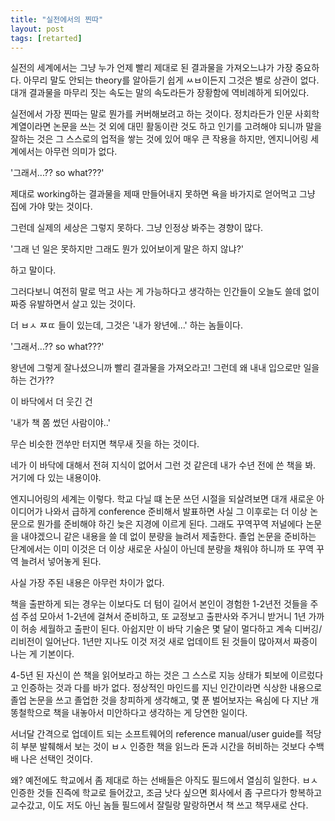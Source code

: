 ```yaml
---
title: "실전에서의 찐따"
layout: post
tags: [retarted]
---
```


실전의 세계에서는 그냥 누가 언제 빨리 제대로 된 결과물을 가져오느냐가 가장 중요하다. 아무리 말도 안되는 theory를 알아듣기 쉽게 ㅆㅂ이든지 그것은 별로 상관이 없다. 대개 결과물을 마무리 짓는 속도는 말의 속도라든가 장황함에 역비례하게 되어있다. 

실전에서 가장 찐따는 말로 뭔가를 커버해보려고 하는 것이다. 정치라든가 인문 사회학 계열이라면 논문을 쓰는 것 외에 대민 활동이란 것도 하고 인기를 고려해야 되니까 말을 잘하는 것은 그 스스로의 업적을 쌓는 것에 있어 매우 큰 작용을 하지만, 엔지니어링 세계에서는 아무런 의미가 없다. 

'그래서...?? so what???'

제대로 working하는 결과물을 제때 만들어내지 못하면 욕을 바가지로 얻어먹고 그냥 집에 가야 맞는 것이다. 

그런데 실제의 세상은 그렇지 못하다. 그냥 인정상 봐주는 경향이 많다. 

'그래 넌 일은 못하지만 그래도 뭔가 있어보이게 말은 하지 않냐?'

하고 말이다. 

그러다보니 여전히 말로 먹고 사는 게 가능하다고 생각하는 인간들이 오늘도 쓸데 없이 짜증 유발하면서 살고 있는 것이다. 

더 ㅂㅅ ㅉㄸ 들이 있는데, 그것은 '내가 왕년에...' 하는 놈들이다. 

'그래서...?? so what???'

왕년에 그렇게 잘나셨으니까 빨리 결과물을 가져오라고! 그런데 왜 내내 입으로만 일을 하는 건가??

이 바닥에서 더 웃긴 건 

'내가 책 쫌 썼던 사람이야..'

무슨 비슷한 껀쑤만 터지면 책무새 짓을 하는 것이다. 

네가 이 바닥에 대해서 전혀 지식이 없어서 그런 것 같은데 내가 수년 전에 쓴 책을 봐. 거기에 다 있는 내용이야.

엔지니어링의 세계는 이렇다. 학교 다닐 떄 논문 쓰던 시절을 되살려보면 대개 새로운 아이디어가 나와서 급하게 conference 준비해서 발표하면 사실 그 이후로는 더 이상 논문으로 뭔가를 준비해야 하긴 늦은 지경에 이르게 된다. 그래도 꾸역꾸역 저널에다 논문을 내야겠으니 같은 내용을 쓸 데 없이 분량을 늘려서 제출한다. 졸업 논문을 준비하는 단계에서는 이미 이것은 더 이상 새로운 사실이 아닌데 분량을 채워야 하니까 또 꾸역 꾸역 늘려서 넣어놓게 된다.

사실 가장 주된 내용은 아무런 차이가 없다.

책을 출판하게 되는 경우는 이보다도 더 텀이 길어서 본인이 경험한 1-2년전 것들을 주섬 주섬 모아서 1-2년에 걸쳐서 준비하고, 또 교정보고 출판사와 주거니 받거니 1년 가까이 허송 세월하고 출판이 된다. 아쉽지만 이 바닥 기술은 몇 달이 멀다하고 계속 디버깅/리비전이 일어난다. 1년만 지나도 이것 저것 새로 업데이트 된 것들이 많아져서 짜증이 나는 게 기본이다. 

4-5년 된 자신이 쓴 책을 읽어보라고 하는 것은 그 스스로 지능 상태가 퇴보에 이르렀다고 인증하는 것과 다를 바가 없다. 정상적인 마인드를 지닌 인간이라면 식상한 내용으로 졸업 논문을 쓰고 졸업한 것을 창피하게 생각해고, 몇 푼 벌어보자는 욕심에 다 지난 개똥철학으로 책을 내놓아서 미안하다고 생각하는 게 당연한 일이다. 

서너달 간격으로 업데이트 되는 소프트웨어의 reference manual/user guide를 적당히 부분 발췌해서 보는 것이 ㅂㅅ 인증한 책을 읽느라 돈과 시간을 허비하는 것보다 수백배 나은 선택인 것이다. 

왜? 예전에도 학교에서 좀 제대로 하는 선배들은 아직도 필드에서 열심히 일한다. ㅂㅅ 인증한 것들 진즉에 학교로 들어갔고, 조금 낫다 싶으면 회사에서 좀 구르다가 항복하고 교수갔고, 이도 저도 아닌 놈들 필드에서 잘릴랑 말랑하면서 책 쓰고 책무새로 산다. 
